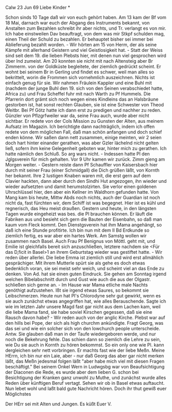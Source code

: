  Calw 23 Jun 69
Liebe Kinder <Marie>*

Schon sinds 10 Tage daß wir von euch gehört haben. Am 13 kam der Bf vom 18 Mai, darnach war euch der Abgang des Instruments bekannt, von Anstalten zum Bezahlen schreibt ihr aber nichts, und Tr. verlangt es von mir. Ich habe einstweilen Dav beauftragt, von dem was mir Stkpf schulden mag, einen Theil der Schuld zu bezahlen. Er behauptet bisher sei immer bei Ablieferung bezahlt worden. - Wir hörten am 15 von Herm, der als seine Kämpfe mit allerhand Geistern und viel Geistlosigkeit hat. - Statt der Weiss sind seit dem 19. die lieben Plebsts hier, mit denen nun viel gesprochen wird über Ind zumeist. Am 20 konnten sie nicht mit nach Altensteig aber Br Zimmerm. von der Goldküste begleitete, der ziemlich gedrückt scheint. Er wohnt bei seinem Br in Gerling und findet es schwer, weil man alles so bekrittelt, worin die Frommen sich vornehmlich auszeichnen. Nichts ist einfach genug für sie. Wir nahmen Fräulein Kappler und eine Buhl mit (nachdem der junge Buhl den 19. sich von den Seinen verabschiedet hatte, Africa zu) und Frau Scheffel fuhr mit nach Warth zu Pf Hummels. Die Pfarrerin dort grämt sich noch wegen eines Kindleins das an Halsbräune gestorben ist, hat sonst rechten Glauben, sie ist eine Schwester von Theod Weitbr. Bei Pf Götz hatte ich dann erst zu predigen und nachher zu reden. Günzler von Pflzgrfweiler war da, seine Frau auch, wurde aber nicht sichtbar. Er redete von der Cols Mission zu Gunsten der Alten, aus meinem Aufsatz im Magazin. Ich berichtigte dann nachträglich, indem ich offen redete von dem möglichen Fall, daß man schön anfangen und doch schief enden könne. Wir saßen dann nett zusammen, einige meinten, wir 2 seien doch hart hinter einander gerathen, was aber Gzler lächelnd nicht gelten ließ, sofern ihm keine Gelegenheit geboten war, hinter mich zu gerathen. Ich hatte nämlich den Schluß. So arg wars nicht. - Indessen hatte Pl den Jglgsverein für mich gehalten. Vor 9 Uhr kamen wir zurück. Zimm gieng am Morgen weiter. - Gestern reiste dann Pf Schauffler von Kaisersbach hier durch mit seiner Frau (einer Schmidgall) die Dich grüßen läßt, von Kornth her bekannt. Ihre 2 lustigen Knaben waren mit, die erst gern auf dem Clavier hackten, dann aber durch den Sindhi Hut angezogen, ihn wieder und wieder aufsetzten und damit herumstolzirten. Sie verlor einen goldenen Uhrschlüssel hier, den aber ein Kellner im Waldhorn gefunden hatte. Von Mang kam bis heute, Mittw Abds noch nichts, auch der Guardian ist noch nicht da, fast fürchten wir, dem Schiff ist was begegnet. Hier ist es kühl und regnerisch, das Heu meist draußen. Gestern und heute, in den längsten Tagen wurde eingeheizt was bes. die Pl brauchen können. Er läuft die Fabriken aus und besieht sich gern die Bauten der Eisenbahn, so daß man kaum vom Fleck kommt. Den Dienstgsverein hat ihm Mama angehängt, so daß ich eine Stunde profitirte. Ich bin nun mit dem II Bd Erdkunde so ziemlich fertig, es war aber ein hartes Werk. Am Samstg wollen wir zusammen nach Basel. Auch Frau Pf Benignus von Möttl. geht mit, und Emilie ist gleichfalls bereit sich anzuschließen, letztere nachdem sie <Für das D‚ficit in Basel>1 an ihrem Geburtstag wieder was gestiftet hatte. - Wir reden über allerlei. Die liebe Emma ist ziemlich still und wird erst allmählich gesprächiger. Mit ihrem Mutterle spürt sie als gehe es doch etwas bedenklich voran, sie sei meist sehr weich, und scheint viel an das Ende zu denken. Von Ad. hat sie einen guten Eindruck. Sie gehen am Sonntag irgend welchen Bibelabschnitt durch und Gust wie auch die aus der Olgastr. schließen sich gerne an. - Im Hause war Mama etliche male Nachts genöthigt aufzustehen. Ißt sie irgend etwas Saures, so bekommt sie Leibschmerzen. Heute nun hat Pl's Chlorodyne sehr gut gewirkt, wenn es sie auch zunächst etwas angegriffen hat, wie alles Berauschende. Sagte ich wie im letzten Jahr unsere Magd fast gar nicht aus dem Lachen kam, weil die liebe Mama fand, sie habe soviel Kirschen gegessen, daß sie eine Rausch davon habe? - Wir reden auch von der anglic Kirche. Plebst war auf den hills bei Pope, der sich als high churchm ankündigte. Fragt Georg, was das sei und wie ein solcher sich von den lowchurch people unterscheide. Antw. Sie glauben daß man in der Taufe wiedergeboren werde, und nur noch die Bekehrung fehle. Das schien dann so ziemlich die Lehre zu sein, wie Du sie auch in Kornth zu hören bekommst. So ein only one wie Pl. kann dergleichen sehr nett vorbringen. Er machts fast wie der liebe Meßn. Meine HErrn, ich bin nur ein Laie, aber - nur daß Georg das aber gar nicht merken läßt, das Meßn jedesmal folgen läßt "aber habe mich viel mit diesen Fragen beschäftigt." Bei seinem Onkel Wern in Ludwgsbg war von Beaufsichtigung der Diaconen die Rede, es wurde aber dem lieben G. schon bei Besichtigung der Kranken ganz unwohl zu Muthe, und zunächst wurde alles Reden über künftigen Beruf vertagt. Sehen wir ob in Basel etwas auftaucht. Nun lebet wohl und laßt bald gute Nachricht hören. Doch ihr thut gewiß euer Möglichstes

 Der HErr sei mit Alten und Jungen. Es küßt
 Euer V.
